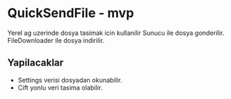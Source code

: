 # QuickSendFile - mvp
Yerel ag uzerinde dosya tasimak icin kullanilir
Sunucu ile dosya gonderilir.
FileDownloader ile dosya indirilir.

## Yapilacaklar
- Settings verisi dosyadan okunabilir.
- Cift yonlu veri tasima olabilir.

